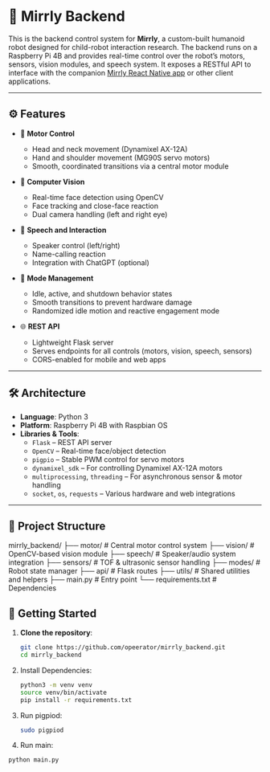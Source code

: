 # 🧠 Mirrly Backend

This is the backend control system for **Mirrly**, a custom-built humanoid robot designed for child-robot interaction research. The backend runs on a Raspberry Pi 4B and provides real-time control over the robot’s motors, sensors, vision modules, and speech system. It exposes a RESTful API to interface with the companion [Mirrly React Native app](https://github.com/opeerator/mirrly_app) or other client applications.

---

## ⚙️ Features

- 🔧 **Motor Control**
  - Head and neck movement (Dynamixel AX-12A)
  - Hand and shoulder movement (MG90S servo motors)
  - Smooth, coordinated transitions via a central motor module

- 👀 **Computer Vision**
  - Real-time face detection using OpenCV
  - Face tracking and close-face reaction
  - Dual camera handling (left and right eye)

- 🎤 **Speech and Interaction**
  - Speaker control (left/right)
  - Name-calling reaction
  - Integration with ChatGPT (optional)

- 🧭 **Mode Management**
  - Idle, active, and shutdown behavior states
  - Smooth transitions to prevent hardware damage
  - Randomized idle motion and reactive engagement mode

- 🌐 **REST API**
  - Lightweight Flask server
  - Serves endpoints for all controls (motors, vision, speech, sensors)
  - CORS-enabled for mobile and web apps

---

## 🛠️ Architecture

- **Language**: Python 3
- **Platform**: Raspberry Pi 4B with Raspbian OS
- **Libraries & Tools**:
  - `Flask` – REST API server
  - `OpenCV` – Real-time face/object detection
  - `pigpio` – Stable PWM control for servo motors
  - `dynamixel_sdk` – For controlling Dynamixel AX-12A motors
  - `multiprocessing`, `threading` – For asynchronous sensor & motor handling
  - `socket`, `os`, `requests` – Various hardware and web integrations

---

## 📁 Project Structure

mirrly_backend/
├── motor/         # Central motor control system
├── vision/        # OpenCV-based vision module
├── speech/        # Speaker/audio system integration
├── sensors/       # TOF & ultrasonic sensor handling
├── modes/         # Robot state manager
├── api/           # Flask routes
├── utils/         # Shared utilities and helpers
├── main.py        # Entry point
└── requirements.txt  # Dependencies

## 🚀 Getting Started

1. **Clone the repository**:
   ```bash
   git clone https://github.com/opeerator/mirrly_backend.git
   cd mirrly_backend
2. Install Dependencies:
   ```bash
   python3 -m venv venv
   source venv/bin/activate
   pip install -r requirements.txt
3. Run pigpiod:
   ```bash
   sudo pigpiod
4. Run main:
  ```bash
  python main.py

